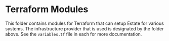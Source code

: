 # Terraform Modules

This folder contains modules for Terraform that can setup Estate for
various systems. The infrastructure provider that is used is designated
by the folder above. See the `variables.tf` file in each for more documentation.
